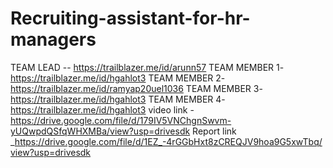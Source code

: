 # Recruiting-assistant-for-hr-managers 
TEAM LEAD -- https://trailblazer.me/id/arunn57
TEAM MEMBER 1- https://trailblazer.me/id/hgahlot3
TEAM MEMBER 2- https://trailblazer.me/id/ramyap20uel1036
TEAM MEMBER 3- https://trailblazer.me/id/hgahlot3
TEAM MEMBER 4- https://trailblazer.me/id/hgahlot3
video link   -https://drive.google.com/file/d/179IV5VNChgnSwvm-yUQwpdQSfqWHXMBa/view?usp=drivesdk
Report link   _https://drive.google.com/file/d/1EZ_-4rGGbHxt8zCREQJV9hoa9G5xwTbq/view?usp=drivesdk
